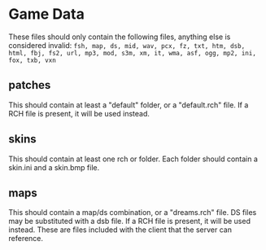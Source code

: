 # Game Data
These files should only contain the following files, anything else is considered
invalid: `fsh, map, ds, mid, wav, pcx, fz, txt, htm, dsb, html, fbj, fs2, url, mp3, mod, s3m, xm, it, wma, asf, ogg, mp2, ini, fox, txb, vxn`

## patches
This should contain at least a "default" folder, or a "default.rch" file. 
If a RCH file is present, it will be used instead.

## skins
This should contain at least one rch or folder. 
Each folder should contain a skin.ini and a skin.bmp file.

## maps
This should contain a map/ds combination, or a "dreams.rch" file. DS files may
be substituted with a dsb file. 
If a RCH file is present, it will be used instead.
These are files included with the client that the server can reference.